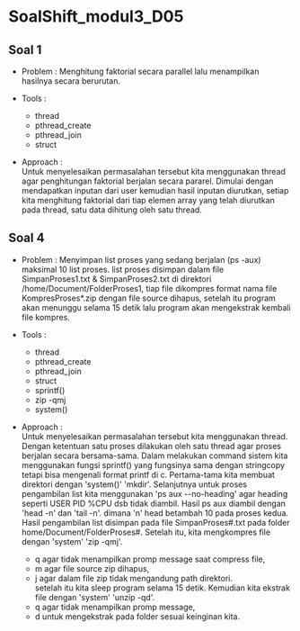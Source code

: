 # SoalShift_modul3_D05

## Soal 1
- Problem : Menghitung faktorial secara parallel lalu menampilkan hasilnya secara berurutan.

- Tools : <br/>
  - thread
  - pthread_create
  - pthread_join
  - struct
  
- Approach : <br/>
Untuk menyelesaikan permasalahan tersebut kita menggunakan thread agar penghitungan faktorial berjalan secara pararel. Dimulai dengan mendapatkan inputan dari user kemudian hasil inputan diurutkan, setiap kita menghitung faktorial dari tiap elemen array yang telah diurutkan pada thread, satu data dihitung oleh satu thread.

## Soal 4
- Problem : Menyimpan list proses yang sedang berjalan (ps -aux) maksimal 10 list proses. list proses disimpan dalam file  SimpanProses1.txt & SimpanProses2.txt  di direktori /home/Document/FolderProses1, tiap file dikompres format nama file KompresProses*.zip dengan file source dihapus, setelah itu program akan menunggu selama 15 detik lalu program akan mengekstrak kembali file kompres.

- Tools : <br/>
  - thread
  - pthread_create
  - pthread_join
  - struct
  - sprintf()
  - zip -qmj
  - system()
  
- Approach : <br/>
Untuk menyelesaikan permasalahan tersebut kita menggunakan thread. Dengan ketentuan satu proses dilakukan oleh satu thread agar proses berjalan secara bersama-sama. Dalam melakukan command sistem kita menggunakan fungsi sprintf() yang fungsinya sama dengan stringcopy tetapi bisa mengenali format printf di c. Pertama-tama kita membuat direktori dengan 'system()' 'mkdir'. Selanjutnya untuk proses pengambilan list kita menggunakan 'ps aux --no-heading' agar heading seperti USER PID %CPU dsb tidak diambil. Hasil ps aux diambil dengan 'head -n' dan 'tail -n'. dimana 'n' head betambah 10 pada proses kedua. Hasil pengambilan list disimpan pada file SimpanProses#.txt pada folder home/Document/FolderProses#. Setelah itu, kita mengkompres file dengan 'system' 'zip -qmj'.
    - q agar tidak menampilkan promp message saat compress file, 
    - m agar file source zip dihapus, 
    - j agar dalam file zip tidak mengandung path direktori. <br>
setelah itu kita sleep program selama 15 detik. Kemudian kita ekstrak file dengan 'system' 'unzip -qd'.
    - q agar tidak menampilkan promp message, 
    - d untuk mengekstrak pada folder sesuai keinginan kita. 
